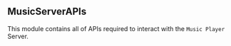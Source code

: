 ## MusicServerAPIs

This module contains all of APIs required to interact with the `Music Player` Server.